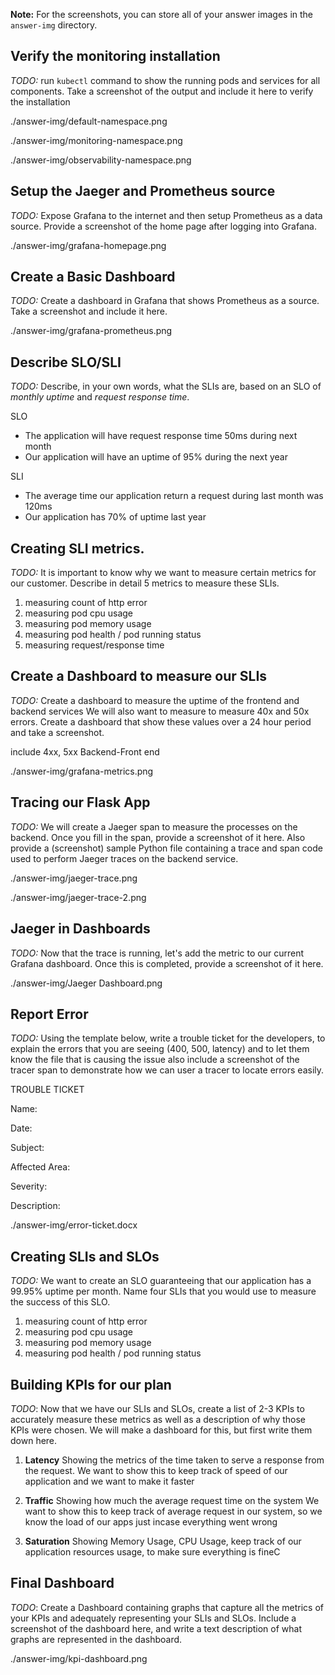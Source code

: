 **Note:** For the screenshots, you can store all of your answer images in the `answer-img` directory.

## Verify the monitoring installation

*TODO:* run `kubectl` command to show the running pods and services for all components. Take a screenshot of the output and include it here to verify the installation

./answer-img/default-namespace.png 

./answer-img/monitoring-namespace.png

./answer-img/observability-namespace.png

## Setup the Jaeger and Prometheus source
*TODO:* Expose Grafana to the internet and then setup Prometheus as a data source. Provide a screenshot of the home page after logging into Grafana.

./answer-img/grafana-homepage.png


## Create a Basic Dashboard
*TODO:* Create a dashboard in Grafana that shows Prometheus as a source. Take a screenshot and include it here.

./answer-img/grafana-prometheus.png


## Describe SLO/SLI
*TODO:* Describe, in your own words, what the SLIs are, based on an SLO of *monthly uptime* and *request response time*.

SLO
- The application will have request response time 50ms during next month
- Our application will have an uptime of 95% during the next year


SLI
- The average time our application return a request during last month was 120ms
- Our application has 70% of uptime last year


## Creating SLI metrics.
*TODO:* It is important to know why we want to measure certain metrics for our customer. Describe in detail 5 metrics to measure these SLIs. 

1. measuring count of http error
2. measuring pod cpu usage
3. measuring pod memory usage
4. measuring pod health / pod running status
5. measuring request/response time


## Create a Dashboard to measure our SLIs
*TODO:* Create a dashboard to measure the uptime of the frontend and backend services We will also want to measure to measure 40x and 50x errors. Create a dashboard that show these values over a 24 hour period and take a screenshot.

include 4xx, 5xx Backend-Front end

./answer-img/grafana-metrics.png


## Tracing our Flask App
*TODO:*  We will create a Jaeger span to measure the processes on the backend. Once you fill in the span, provide a screenshot of it here. Also provide a (screenshot) sample Python file containing a trace and span code used to perform Jaeger traces on the backend service.

./answer-img/jaeger-trace.png

./answer-img/jaeger-trace-2.png


## Jaeger in Dashboards
*TODO:* Now that the trace is running, let's add the metric to our current Grafana dashboard. Once this is completed, provide a screenshot of it here.

./answer-img/Jaeger Dashboard.png


## Report Error
*TODO:* Using the template below, write a trouble ticket for the developers, to explain the errors that you are seeing (400, 500, latency) and to let them know the file that is causing the issue also include a screenshot of the tracer span to demonstrate how we can user a tracer to locate errors easily.

TROUBLE TICKET

Name:

Date:

Subject:

Affected Area:

Severity:

Description:

./answer-img/error-ticket.docx

## Creating SLIs and SLOs
*TODO:* We want to create an SLO guaranteeing that our application has a 99.95% uptime per month. Name four SLIs that you would use to measure the success of this SLO.

1. measuring count of http error
2. measuring pod cpu usage
3. measuring pod memory usage
4. measuring pod health / pod running status


## Building KPIs for our plan
*TODO*: Now that we have our SLIs and SLOs, create a list of 2-3 KPIs to accurately measure these metrics as well as a description of why those KPIs were chosen. We will make a dashboard for this, but first write them down here.

1. **Latency**
Showing the metrics of the time taken to serve a response from the request.
We want to show this to keep track of speed of our application and we want to make it faster

2. **Traffic**
Showing how much the average request time on the system
We want to show this to keep track of average request in our system, so we know the load of our apps just incase everything went wrong

3. **Saturation**
Showing Memory Usage, CPU Usage, keep track of our application resources usage, to make sure everything is fineC


## Final Dashboard
*TODO*: Create a Dashboard containing graphs that capture all the metrics of your KPIs and adequately representing your SLIs and SLOs. Include a screenshot of the dashboard here, and write a text description of what graphs are represented in the dashboard.  

./answer-img/kpi-dashboard.png
